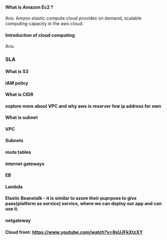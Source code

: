 #### What is Amazon Ec2 ?

Ans: Amzon elastic compute cloud provides on demand, scalable computing capacity in the aws cloud.

#### Introduction of cloud computing

Ans:

### SLA

#### What is S3

#### IAM policy

#### What is CIDR

#### explore more about VPC and why aws is reserver few ip address for own

#### What is subnet

#### VPC

#### Subnets

#### route tables

#### internet gateways

#### EB

#### Lambda

#### Elastic Beanstalk - it is similar to azure their puprpose to give paas(platform as service) service, where we can deploy our app and can use it.

#### netgateway

#### Cloud front: https://www.youtube.com/watch?v=8sUJFkXtzXY

